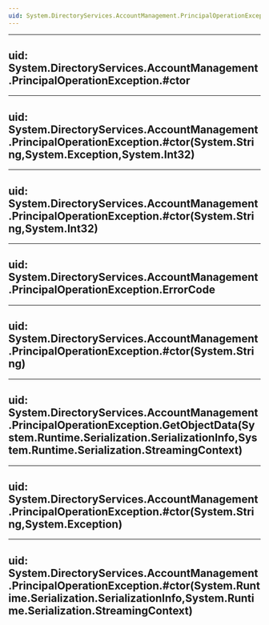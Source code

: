 ```yaml
---
uid: System.DirectoryServices.AccountManagement.PrincipalOperationException
---
```


---
uid: System.DirectoryServices.AccountManagement.PrincipalOperationException.#ctor
---

---
uid: System.DirectoryServices.AccountManagement.PrincipalOperationException.#ctor(System.String,System.Exception,System.Int32)
---

---
uid: System.DirectoryServices.AccountManagement.PrincipalOperationException.#ctor(System.String,System.Int32)
---

---
uid: System.DirectoryServices.AccountManagement.PrincipalOperationException.ErrorCode
---

---
uid: System.DirectoryServices.AccountManagement.PrincipalOperationException.#ctor(System.String)
---

---
uid: System.DirectoryServices.AccountManagement.PrincipalOperationException.GetObjectData(System.Runtime.Serialization.SerializationInfo,System.Runtime.Serialization.StreamingContext)
---

---
uid: System.DirectoryServices.AccountManagement.PrincipalOperationException.#ctor(System.String,System.Exception)
---

---
uid: System.DirectoryServices.AccountManagement.PrincipalOperationException.#ctor(System.Runtime.Serialization.SerializationInfo,System.Runtime.Serialization.StreamingContext)
---
